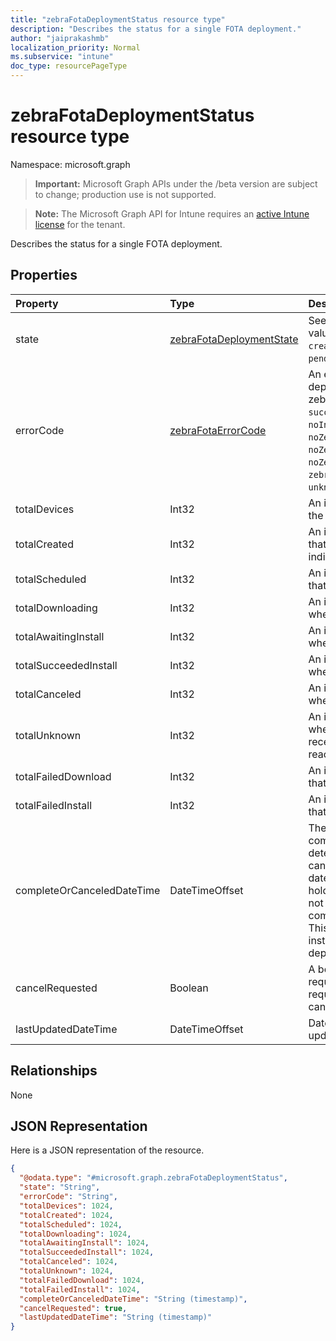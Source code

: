 ```yaml
---
title: "zebraFotaDeploymentStatus resource type"
description: "Describes the status for a single FOTA deployment."
author: "jaiprakashmb"
localization_priority: Normal
ms.subservice: "intune"
doc_type: resourcePageType
---
```


# zebraFotaDeploymentStatus resource type

Namespace: microsoft.graph

> **Important:** Microsoft Graph APIs under the /beta version are subject to change; production use is not supported.

> **Note:** The Microsoft Graph API for Intune requires an [active Intune license](https://go.microsoft.com/fwlink/?linkid=839381) for the tenant.

Describes the status for a single FOTA deployment.

## Properties
|Property|Type|Description|
|:---|:---|:---|
|state|[zebraFotaDeploymentState](../resources/intune-androidfotaservice-zebrafotadeploymentstate.md)|See zebraFotaDeploymentState enum for possible values. Possible values are: `pendingCreation`, `createFailed`, `created`, `inProgress`, `completed`, `pendingCancel`, `canceled`, `unknownFutureValue`.|
|errorCode|[zebraFotaErrorCode](../resources/intune-androidfotaservice-zebrafotaerrorcode.md)|An error code indicating the failure reason, when the deployment state is `createFailed`. Possible values: See zebraFotaErrorCode enum. Possible values are: `success`, `noDevicesFoundInSelectedAadGroups`, `noIntuneDevicesFoundInSelectedAadGroups`, `noZebraFotaEnrolledDevicesFoundForCurrentTenant`, `noZebraFotaEnrolledDevicesFoundInSelectedAadGroups`, `noZebraFotaDevicesFoundForSelectedDeviceModel`, `zebraFotaCreateDeploymentRequestFailure`, `unknownFutureValue`.|
|totalDevices|Int32|An integer that indicates the total number of devices in the deployment.|
|totalCreated|Int32|An integer that indicates the total number of devices that have a job in the CREATED state. Typically indicates jobs that did not reach the devices. |
|totalScheduled|Int32|An integer that indicates the total number of devices that received the json and are scheduled. |
|totalDownloading|Int32|An integer that indicates the total number of devices where installation was successful.|
|totalAwaitingInstall|Int32|An integer that indicates the total number of devices where installation was successful.|
|totalSucceededInstall|Int32|An integer that indicates the total number of devices where installation was successful.|
|totalCanceled|Int32|An integer that indicates the total number of devices where installation was canceled.|
|totalUnknown|Int32|An integer that indicates the total number of devices where no deployment status or end state has not received, even after the scheduled end date was reached.|
|totalFailedDownload|Int32|An integer that indicates the total number of devices that have failed to download the new OS file.|
|totalFailedInstall|Int32|An integer that indicates the total number of devices that have failed to install the new OS file.|
|completeOrCanceledDateTime|DateTimeOffset|The date and time when this deployment was completed or canceled. The actual date time is determined by the value of state. If the state is canceled, this property holds the cancellation date/time. If the the state is completed, this property holds the completion date/time. If the deployment is not completed before the deployment end date, then completed date/time and end date/time are the same. This is always in the deployment timezone. Note: An installation that is in progress can continue past the deployment end date.|
|cancelRequested|Boolean|A boolean that indicates if a cancellation was requested on the deployment. NOTE: A cancellation request does not guarantee that the deployment was canceled.|
|lastUpdatedDateTime|DateTimeOffset| Date and time when the deployment status was updated from Zebra|

## Relationships
None

## JSON Representation
Here is a JSON representation of the resource.
<!-- {
  "blockType": "resource",
  "@odata.type": "microsoft.graph.zebraFotaDeploymentStatus"
}
-->
``` json
{
  "@odata.type": "#microsoft.graph.zebraFotaDeploymentStatus",
  "state": "String",
  "errorCode": "String",
  "totalDevices": 1024,
  "totalCreated": 1024,
  "totalScheduled": 1024,
  "totalDownloading": 1024,
  "totalAwaitingInstall": 1024,
  "totalSucceededInstall": 1024,
  "totalCanceled": 1024,
  "totalUnknown": 1024,
  "totalFailedDownload": 1024,
  "totalFailedInstall": 1024,
  "completeOrCanceledDateTime": "String (timestamp)",
  "cancelRequested": true,
  "lastUpdatedDateTime": "String (timestamp)"
}
```